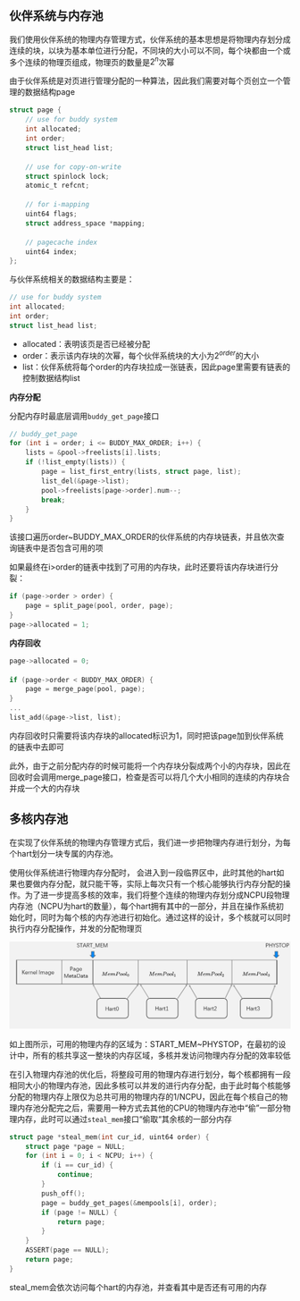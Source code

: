 ## 伙伴系统与内存池

我们使用伙伴系统的物理内存管理方式，伙伴系统的基本思想是将物理内存划分成连续的块，以块为基本单位进行分配，不同块的大小可以不同，每个块都由一个或多个连续的物理页组成，物理页的数量是$2^n$次幂

由于伙伴系统是对页进行管理分配的一种算法，因此我们需要对每个页创立一个管理的数据结构page

```c
struct page {
    // use for buddy system
    int allocated;
    int order;
    struct list_head list;

    // use for copy-on-write
    struct spinlock lock;
    atomic_t refcnt;

    // for i-mapping
    uint64 flags;
    struct address_space *mapping;
    
    // pagecache index
    uint64 index;
};
```

与伙伴系统相关的数据结构主要是：

```c
// use for buddy system
int allocated;
int order;
struct list_head list;
```

- allocated：表明该页是否已经被分配
- order：表示该内存块的次幂，每个伙伴系统块的大小为$2^{order}$的大小
- list：伙伴系统将每个order的内存块拉成一张链表，因此page里需要有链表的控制数据结构list



**内存分配**

分配内存时最底层调用`buddy_get_page`接口

```c
// buddy_get_page
for (int i = order; i <= BUDDY_MAX_ORDER; i++) {
    lists = &pool->freelists[i].lists;
    if (!list_empty(lists)) {
        page = list_first_entry(lists, struct page, list);
        list_del(&page->list);
        pool->freelists[page->order].num--;
        break;
    }
}
```

该接口遍历order~BUDDY_MAX_ORDER的伙伴系统的内存块链表，并且依次查询链表中是否包含可用的项

如果最终在i>order的链表中找到了可用的内存块，此时还要将该内存块进行分裂：

```c
if (page->order > order) {
    page = split_page(pool, order, page);
}
page->allocated = 1;
```



**内存回收**

```c
page->allocated = 0;

if (page->order < BUDDY_MAX_ORDER) {
    page = merge_page(pool, page);
}
...
list_add(&page->list, list);
```

内存回收时只需要将该内存块的allocated标识为1，同时把该page加到伙伴系统的链表中去即可

此外，由于之前分配内存的时候可能将一个内存块分裂成两个小的内存块，因此在回收时会调用merge_page接口，检查是否可以将几个大小相同的连续的内存块合并成一个大的内存块



## 多核内存池

在实现了伙伴系统的物理内存管理方式后，我们进一步把物理内存进行划分，为每个hart划分一块专属的内存池。

使用伙伴系统进行物理内存分配时， 会进入到一段临界区中，此时其他的hart如果也要做内存分配，就只能干等，实际上每次只有一个核心能够执行内存分配的操作。为了进一步提高多核的效率，我们将整个连续的物理内存划分成NCPU段物理内存池（NCPU为hart的数量），每个hart拥有其中的一部分，并且在操作系统初始化时，同时为每个核的内存池进行初始化。通过这样的设计，多个核就可以同时执行内存分配操作，并发的分配物理页

<img src="../image/memory.assets/mempool.png" style="zoom:67%;" />

如上图所示，可用的物理内存的区域为：START_MEM~PHYSTOP，在最初的设计中，所有的核共享这一整块的内存区域，多核并发访问物理内存分配的效率较低

在引入物理内存池的优化后，将整段可用的物理内存进行划分，每个核都拥有一段相同大小的物理内存池，因此多核可以并发的进行内存分配，由于此时每个核能够分配的物理内存上限仅为总共可用的物理内存的1/NCPU，因此在每个核自己的物理内存池分配完之后，需要用一种方式去其他的CPU的物理内存池中“偷”一部分物理内存，此时可以通过`steal_mem`接口“偷取“其余核的一部分内存

```c
struct page *steal_mem(int cur_id, uint64 order) {
    struct page *page = NULL;
    for (int i = 0; i < NCPU; i++) {
        if (i == cur_id) {
            continue;
        }
        push_off();
        page = buddy_get_pages(&mempools[i], order);
        if (page != NULL) {
            return page;
        }
    }
    ASSERT(page == NULL);
    return page;
}
```

steal_mem会依次访问每个hart的内存池，并查看其中是否还有可用的内存

